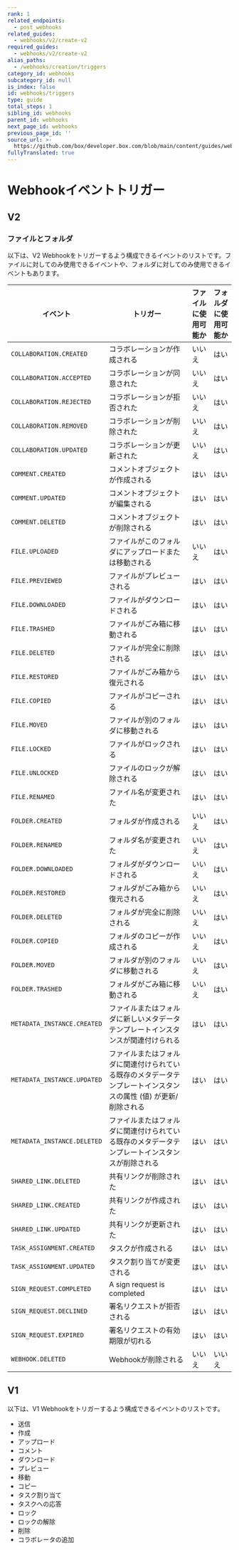 ```yaml
---
rank: 1
related_endpoints:
  - post_webhooks
related_guides:
  - webhooks/v2/create-v2
required_guides:
  - webhooks/v2/create-v2
alias_paths:
  - /webhooks/creation/triggers
category_id: webhooks
subcategory_id: null
is_index: false
id: webhooks/triggers
type: guide
total_steps: 1
sibling_id: webhooks
parent_id: webhooks
next_page_id: webhooks
previous_page_id: ''
source_url: >-
  https://github.com/box/developer.box.com/blob/main/content/guides/webhooks/triggers.md
fullyTranslated: true
---
```

# Webhookイベントトリガー

## V2

### ファイルとフォルダ

以下は、V2 Webhookをトリガーするよう構成できるイベントのリストです。ファイルに対してのみ使用できるイベントや、フォルダに対してのみ使用できるイベントもあります。

<!-- markdownlint-disable line-length -->

| イベント                        | トリガー                                                       | ファイルに使用可能か | フォルダに使用可能か |
| --------------------------- | ---------------------------------------------------------- | ---------- | ---------- |
| `COLLABORATION.CREATED`     | コラボレーションが作成される                                             | いいえ        | はい         |
| `COLLABORATION.ACCEPTED`    | コラボレーションが同意された                                             | いいえ        | はい         |
| `COLLABORATION.REJECTED`    | コラボレーションが拒否された                                             | いいえ        | はい         |
| `COLLABORATION.REMOVED`     | コラボレーションが削除された                                             | いいえ        | はい         |
| `COLLABORATION.UPDATED`     | コラボレーションが更新された                                             | いいえ        | はい         |
| `COMMENT.CREATED`           | コメントオブジェクトが作成される                                           | はい         | はい         |
| `COMMENT.UPDATED`           | コメントオブジェクトが編集される                                           | はい         | はい         |
| `COMMENT.DELETED`           | コメントオブジェクトが削除される                                           | はい         | はい         |
| `FILE.UPLOADED`             | ファイルがこのフォルダにアップロードまたは移動される                                 | いいえ        | はい         |
| `FILE.PREVIEWED`            | ファイルがプレビューされる                                              | はい         | はい         |
| `FILE.DOWNLOADED`           | ファイルがダウンロードされる                                             | はい         | はい         |
| `FILE.TRASHED`              | ファイルがごみ箱に移動される                                             | はい         | はい         |
| `FILE.DELETED`              | ファイルが完全に削除される                                              | はい         | はい         |
| `FILE.RESTORED`             | ファイルがごみ箱から復元される                                            | はい         | はい         |
| `FILE.COPIED`               | ファイルがコピーされる                                                | はい         | はい         |
| `FILE.MOVED`                | ファイルが別のフォルダに移動される                                          | はい         | はい         |
| `FILE.LOCKED`               | ファイルがロックされる                                                | はい         | はい         |
| `FILE.UNLOCKED`             | ファイルのロックが解除される                                             | はい         | はい         |
| `FILE.RENAMED`              | ファイル名が変更された                                                | はい         | はい         |
| `FOLDER.CREATED`            | フォルダが作成される                                                 | いいえ        | はい         |
| `FOLDER.RENAMED`            | フォルダ名が変更された                                                | いいえ        | はい         |
| `FOLDER.DOWNLOADED`         | フォルダがダウンロードされる                                             | いいえ        | はい         |
| `FOLDER.RESTORED`           | フォルダがごみ箱から復元される                                            | いいえ        | はい         |
| `FOLDER.DELETED`            | フォルダが完全に削除される                                              | いいえ        | はい         |
| `FOLDER.COPIED`             | フォルダのコピーが作成される                                             | いいえ        | はい         |
| `FOLDER.MOVED`              | フォルダが別のフォルダに移動される                                          | いいえ        | はい         |
| `FOLDER.TRASHED`            | フォルダがごみ箱に移動される                                             | いいえ        | はい         |
| `METADATA_INSTANCE.CREATED` | ファイルまたはフォルダに新しいメタデータテンプレートインスタンスが関連付けられる                   | はい         | はい         |
| `METADATA_INSTANCE.UPDATED` | ファイルまたはフォルダに関連付けられている既存のメタデータテンプレートインスタンスの属性 (値) が更新/削除される | はい         | はい         |
| `METADATA_INSTANCE.DELETED` | ファイルまたはフォルダに関連付けられている既存のメタデータテンプレートインスタンスが削除される            | はい         | はい         |
| `SHARED_LINK.DELETED`       | 共有リンクが削除された                                                | はい         | はい         |
| `SHARED_LINK.CREATED`       | 共有リンクが作成された                                                | はい         | はい         |
| `SHARED_LINK.UPDATED`       | 共有リンクが更新された                                                | はい         | はい         |
| `TASK_ASSIGNMENT.CREATED`   | タスクが作成される                                                  | はい         | はい         |
| `TASK_ASSIGNMENT.UPDATED`   | タスク割り当てが変更される                                              | はい         | はい         |
| `SIGN_REQUEST.COMPLETED`    | A sign request is completed                                | はい         | はい         |
| `SIGN_REQUEST.DECLINED`     | 署名リクエストが拒否される                                              | はい         | はい         |
| `SIGN_REQUEST.EXPIRED`      | 署名リクエストの有効期限が切れる                                           | はい         | はい         |
| `WEBHOOK.DELETED`           | Webhookが削除される                                              | いいえ        | いいえ        |

<!-- markdownlint-enable line-length -->

<!-- markdownlint-disable line-length -->

<!-- | `SIGN_REQUEST.SIGNER_EMAIL_BOUNCED` | A sign request recipient email notification was not delivered | -->

<!-- markdownlint-enable line-length -->

## V1

以下は、V1 Webhookをトリガーするよう構成できるイベントのリストです。

* 送信
* 作成
* アップロード
* コメント
* ダウンロード
* プレビュー
* 移動
* コピー
* タスク割り当て
* タスクへの応答
* ロック
* ロックの解除
* 削除
* コラボレータの追加
